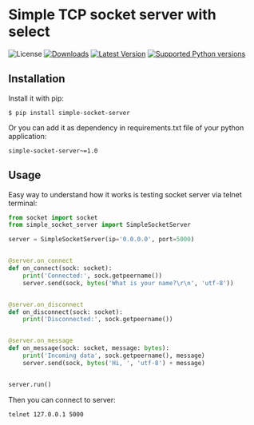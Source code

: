 # Simple TCP socket server with select

![License](https://img.shields.io/badge/License-BSD%203--Clause-green)
[![Downloads](https://img.shields.io/pypi/dm/simple-socket-server.svg?color=orange)](https://pypi.python.org/pypi/simple-socket-server)
[![Latest Version](https://img.shields.io/pypi/v/simple-socket-server.svg)](https://pypi.python.org/pypi/simple-socket-server)
[![Supported Python versions](https://img.shields.io/pypi/pyversions/simple-socket-server.svg)](https://pypi.python.org/pypi/simple-socket-server)

## Installation

Install it with pip:

```shell
$ pip install simple-socket-server
```

Or you can add it as dependency in requirements.txt file of your python application:

```
simple-socket-server~=1.0
```

## Usage

Easy way to understand how it works is testing socket server via telnet terminal:

```python
from socket import socket
from simple_socket_server import SimpleSocketServer

server = SimpleSocketServer(ip='0.0.0.0', port=5000)


@server.on_connect
def on_connect(sock: socket):
    print('Connected:', sock.getpeername())
    server.send(sock, bytes('What is your name?\r\n', 'utf-8'))


@server.on_disconnect
def on_disconnect(sock: socket):
    print('Disconnected:', sock.getpeername())


@server.on_message
def on_message(sock: socket, message: bytes):
    print('Incoming data', sock.getpeername(), message)
    server.send(sock, bytes('Hi, ', 'utf-8') + message)


server.run()

```

Then you can connect to server:

```shell
telnet 127.0.0.1 5000
```
